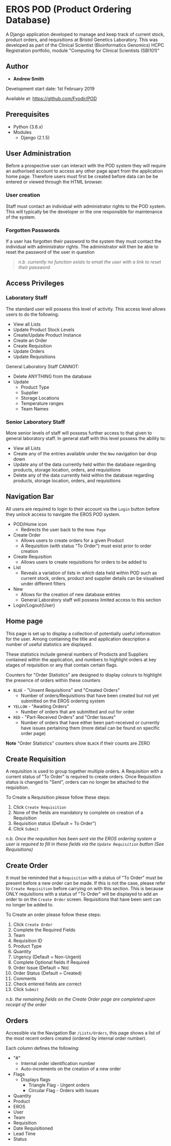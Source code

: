 # EROS POD (Product Ordering Database)

A Django application developed to manage and keep track of current stock, product orders,  and requisitions at Bristol Genetics Laboratory. This was developed as part of the Clinical Scientist (Bioinformatics Genomics) HCPC Registration portfolio, module "Computing for Clinical Scientists (SBI101)"

## Author
- **Andrew Smith**

Development start date: 1st February 2019

Available at: https://github.com/Fyodir/POD

## Prerequisites
- Python (3.6.x)
- Modules
  - Django (2.1.5)


## User Administration
Before a prospective user can interact with the POD system they will require an authorised account to access any other page apart from the application home page. Therefore users must first be created before data can be be entered or viewed through the HTML browser.

### User creation
Staff must contact an individual with administrator rights to the POD system. This will typically be the developer or the one responsible for maintenance of the system.

### Forgotten Passwords
If a user has forgotten their password to the system they must contact the individual with administrator rights. The administrator will then be able to reset the password of the user in question

>*n.b. currently no function exists to email the user with a link to reset their password*


## Access Privileges
### Laboratory Staff
The standard user will possess this level of activity. This access level allows users to do the following:
- View all Lists
- Update Product Stock Levels
- Create/Update Product Instance
- Create an Order
- Create Requisition
- Update Orders
- Update Requisitions

General Laboratory Staff CANNOT:
- Delete ANYTHING from  the database
- Update
  - Product Type
  - Supplier
  - Storage Locations
  - Temperature ranges
  - Team Names

### Senior Laboratory Staff
More senior levels of staff will possess further access to that given to general laboratory staff. In general staff with this level possess the ability to:
- View all Lists
- Create any of the entries available under the ```New``` navigation bar drop down
- Update any of the data currently held within the database regarding products, storage location, orders, and requisitions
- Delete any of the data currently held within the database regarding products, storage location, orders, and requisitions


## Navigation Bar
All users are required to login to their account via the ```Login``` button before they unlock access to navigate the EROS POD system.

- POD/Home icon
  - Redirects the user back to the ```Home Page```
- Create Order
  - Allows users to create orders for a given Product
  - A Requisition (with status "To Order") must exist prior to order creation
- Create Requisition
  - Allows users to create requisitions for orders to be added to
- List
  - Reveals a variation of lists in which data held within POD such as current stock, orders, product and supplier details can be visualised under different filters
- New
  - Allows for the creation of new database entries
  - General Laboratory staff will possess limited access to this section
- Login/Logout{User}


## Home page
This page is set up to display a collection of potentially useful information for the user. Among containing the title and application description a number of useful statistics are displayed.

These statistics include general numbers of Products and Suppliers contained within the application, and numbers to highlight orders at key stages of requisition or any that contain certain flags.

Counters for "Order Statistics" are designed to display colours to highlight the presence of orders within these counters

- ```BLUE``` - "Unsent Requisitions" and "Created Orders"
  - Number of orders/Requisitions that have been created but not yet submitted on the EROS ordering system
- ```YELLOW``` - "Awaiting Orders"
  - Number of orders that are submitted and out for order
- ```RED``` - "Part-Received Orders" and "Order Issues"
  - Number of orders that have either been part-received or currently have issues pertaining them (more detail can be found on specific order page)


**Note**
"Order Statistics" counters show ```BLACK``` if their counts are ZERO


## Create Requisition
A requisition is used to group together multiple orders. A Requisition with a current status of "To Order" is required to create orders. Once Requisition status is changed to "Sent", orders can no longer be attached to the requisition.

To Create a Requisition please follow these steps:
1. Click ```Create Requisition```
2. None of the fields are mandatory to complete on creation of a Requisition
  1. Requisition status (Default = To Order")
3. Click ```Submit```

*n.b. Once the requisition has been sent via the EROS ordering system a user is required to fill in these fields via the ```Update Requisition``` button (See Requisitions)*


## Create Order
It must be reminded that a ```Requisition``` with a status of "To Order" must be present before a new order can be made. If this is not the case, please refer to ```Create Requisition``` before carrying on with this section. This is because ONLY requisitions with a status of "To Order" will be displayed to add an order to on the ```Create Order``` screen. Requisitions that have been sent can no longer be added to.

To Create an order please follow these steps:
1. Click ```Create Order```
2. Complete the Required Fields
  1. Team
  2. Requisition ID
  3. Product Type
  4. Quantity
  5. Urgency (Default = Non-Urgent)
3. Complete Optional fields if Required
  1. Order Issue (Default = No)
  2. Order Status (Default = Created)
  3. Comments
4. Check entered fields are correct
5. Click ```Submit```

*n.b. the remaining fields on the Create Order page are completed upon receipt of the order*


## Orders
Accessible via the Navigation Bar ```/Lists/Orders```, this page shows a list of the most recent orders created (ordered by internal order number).

Each column defines the following:
- "#"
  - Internal order identification number
  - Auto-increments on the creation of a new order
- Flags
  - Displays flags
    - Triangle Flag - Urgent orders
    - Circular Flag - Orders with Issues
- Quantity
- Product
- EROS
- User
- Team
- Requisition
- Date Requisitioned
- Lead Time
- Status
